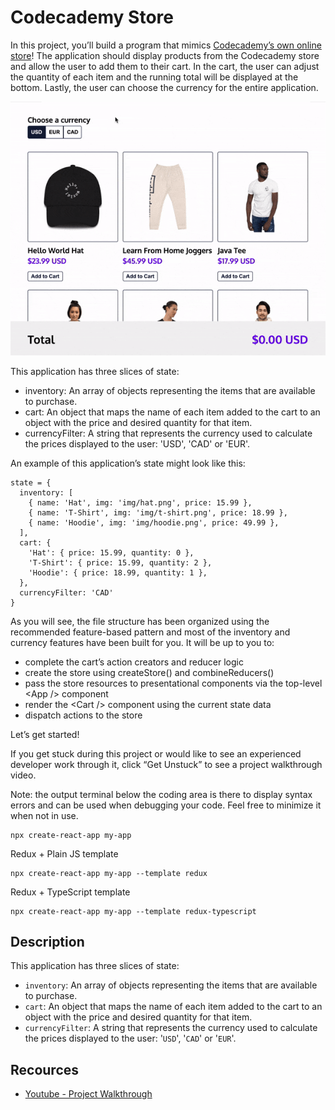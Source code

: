 # Codecademy Store
In this project, you’ll build a program that mimics [Codecademy’s own online store](https://shop.codecademy.com/)! The application should display products from the Codecademy store and allow the user to add them to their cart. In the cart, the user can adjust the quantity of each item and the running total will be displayed at the bottom. Lastly, the user can choose the currency for the entire application.

![](./shopping-cart-demo.gif)

This application has three slices of state:
* inventory: An array of objects representing the items that are available to purchase.
* cart: An object that maps the name of each item added to the cart to an object with the price and desired quantity for that item.
* currencyFilter: A string that represents the currency used to calculate the prices displayed to the user: 'USD', 'CAD' or 'EUR'.

An example of this application’s state might look like this:
```JS
state = {
  inventory: [
    { name: 'Hat', img: 'img/hat.png', price: 15.99 },
    { name: 'T-Shirt', img: 'img/t-shirt.png', price: 18.99 },
    { name: 'Hoodie', img: 'img/hoodie.png', price: 49.99 },
  ],
  cart: {
    'Hat': { price: 15.99, quantity: 0 },
    'T-Shirt': { price: 15.99, quantity: 2 },
    'Hoodie': { price: 18.99, quantity: 1 },
  },
  currencyFilter: 'CAD'
}
```

As you will see, the file structure has been organized using the recommended feature-based pattern and most of the inventory and currency features have been built for you. It will be up to you to:
* complete the cart’s action creators and reducer logic
* create the store using createStore() and combineReducers()
* pass the store resources to presentational components via the top-level \<App /> component
* render the \<Cart /> component using the current state data
* dispatch actions to the store

Let’s get started!

If you get stuck during this project or would like to see an experienced developer work through it, click “Get Unstuck” to see a project walkthrough video.

Note: the output terminal below the coding area is there to display syntax errors and can be used when debugging your code. Feel free to minimize it when not in use.

```
npx create-react-app my-app
```

Redux + Plain JS template
```
npx create-react-app my-app --template redux
```

Redux + TypeScript template
```
npx create-react-app my-app --template redux-typescript
```


## Description
This application has three slices of state:
* `inventory`: An array of objects representing the items that are available to purchase.
* `cart`: An object that maps the name of each item added to the cart to an object with the price and desired quantity for that item.
* `currencyFilter`: A string that represents the currency used to calculate the prices displayed to the user: '`USD`', '`CAD`' or '`EUR`'.

## Recources
* [Youtube - Project Walkthrough](https://www.youtube.com/watch?v=z8vbKfVrBgs&ab_channel=Codecademy)
